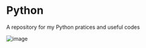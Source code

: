 # Python
A repository for my Python pratices and useful codes 

![image](https://user-images.githubusercontent.com/41309895/127909288-b2d52e19-33eb-4c3b-b215-4968b14f9f6a.png)

